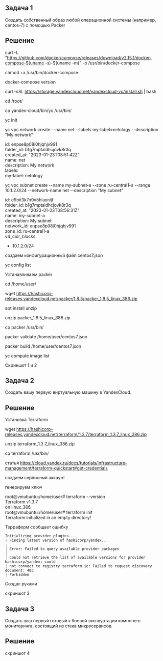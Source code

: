 ## Задача 1

Создать собственный образ любой операционной системы (например, centos-7) с помощью Packer 

## Решение

curl -L "https://github.com/docker/compose/releases/download/v2.15.1/docker-compose-$(uname -s)-$(uname -m)" -o /usr/bin/docker-compose

chmod +x /usr/bin/docker-compose

docker-compose version

curl -sSL https://storage.yandexcloud.net/yandexcloud-yc/install.sh | bash

cd /root/

cp yandex-cloud/bin/yc /usr/bin/

yc init


yc vpc network create --name net --labels my-label=netology --description "My network"  

id: enpse8p08i0hjqhjv991  
folder_id: b1g7mptaldhcjovk8r3q  
created_at: "2023-01-23T08:51:42Z"  
name: net  
description: My network  
labels:  
  my-label: netology  

yc vpc subnet create --name my-subnet-a --zone ru-central1-a --range 10.1.2.0/24 --network-name net --description "My subnet"

id: e9bit3k7n9v5hlaonljf  
folder_id: b1g7mptaldhcjovk8r3q  
created_at: "2023-01-23T08:56:31Z"  
name: my-subnet-a  
description: My subnet  
network_id: enpse8p08i0hjqhjv991  
zone_id: ru-central1-a  
v4_cidr_blocks:  
  - 10.1.2.0/24  

создаем конфигурационный файл centos7.json

yc config list

Устанавливаем packer

cd /home/user/

wget https://hashicorp-releases.yandexcloud.net/packer/1.8.5/packer_1.8.5_linux_386.zip

apt install unzip

unzip packer_1.8.5_linux_386.zip

cp packer /usr/bin/

packer validate /home/user/centos7.json

packer build /home/user/centos7.json

yc compute image list

Скриншот 1 и 2


## Задача 2

Создать вашу первую виртуальную машину в YandexCloud.


## Решение

Установка Terraform 

wget https://hashicorp-releases.yandexcloud.net/terraform/1.3.7/terraform_1.3.7_linux_386.zip

unzip terraform_1.3.7_linux_386.zip

cp terraform /usr/bin/

статья https://cloud.yandex.ru/docs/tutorials/infrastructure-management/terraform-quickstart#get-credentials

создаем сервисный аккаунт

генерируем ключ 

root@vmubuntu:/home/user# terraform --version  
Terraform v1.3.7  
on linux_386   
root@vmubuntu:/home/user# terraform init  
Terraform initialized in an empty directory!  

Терраформ сообщает ошибку 

```
Initializing provider plugins...
- Finding latest version of hashicorp/yandex...
╷
│ Error: Failed to query available provider packages
│
│ Could not retrieve the list of available versions for provider hashicorp/yandex: could
│ not connect to registry.terraform.io: Failed to request discovery document: 403
│ Forbidden
```

Создал руками 

скриншот 3

## Задача 3

Создать ваш первый готовый к боевой эксплуатации компонент мониторинга, состоящий из стека микросервисов.

## Решение

скриншот 4